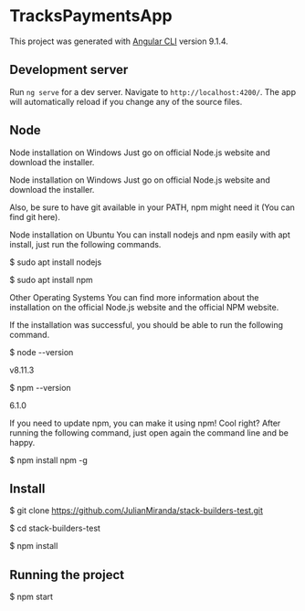# TracksPaymentsApp

This project was generated with [Angular CLI](https://github.com/angular/angular-cli) version 9.1.4.

## Development server

Run `ng serve` for a dev server. Navigate to `http://localhost:4200/`. The app will automatically reload if you change any of the source files.

## Node

Node installation on Windows
Just go on official Node.js website and download the installer.

Node installation on Windows
Just go on official Node.js website and download the installer.

Also, be sure to have git available in your PATH, npm might need it (You can find git here).

Node installation on Ubuntu
You can install nodejs and npm easily with apt install, just run the following commands.

\$ sudo apt install nodejs

\$ sudo apt install npm

Other Operating Systems
You can find more information about the installation on the official Node.js website and the official NPM website.

If the installation was successful, you should be able to run the following command.

\$ node --version

v8.11.3

\$ npm --version

6.1.0

If you need to update npm, you can make it using npm! Cool right? After running the following command, just open again the command line and be happy.

\$ npm install npm -g

## Install

\$ git clone https://github.com/JulianMiranda/stack-builders-test.git

\$ cd stack-builders-test

\$ npm install

## Running the project

\$ npm start
